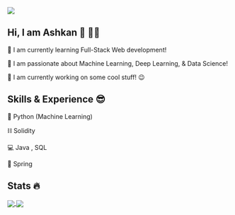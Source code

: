 ![](https://github.com/ashgozli/ashgozli/blob/main/Lets%20Code%20Banner.jpg)

## Hi, I am Ashkan 👋 👨‍💻 

🌱 I am currently learning Full-Stack Web development! 

💚 I am passionate about Machine Learning, Deep Learning, & Data Science!  

🔭 I am currently working on some cool stuff! 😉 

## Skills & Experience 😎

🐍 Python (Machine Learning)

⛓️ Solidity

💻 Java , SQL

🍃 Spring 

## Stats 🔥

<a href="https://github.com/anuraghazra/github-readme-stats">
  <img align="center" src="https://github-readme-stats.vercel.app/api?username=ashgozli&show_icons=true&theme=merko" />
</a>
<a href="https://github.com/anuraghazra/github-readme-stats">
  <img align="center" src="https://github-readme-stats.vercel.app/api/top-langs/?username=ashgozli&layout=compact&theme=merko" />
</a>
